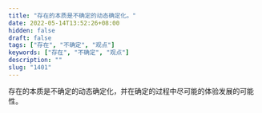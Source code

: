 ```yaml
---
title: "存在的本质是不确定的动态确定化。"
date: 2022-05-14T13:52:26+08:00
hidden: false
draft: false
tags: ["存在", "不确定", "观点"]
keywords: ["存在", "不确定", "观点"]
description: ""
slug: "1401"
---
```


存在的本质是不确定的动态确定化，并在确定的过程中尽可能的体验发展的可能性。